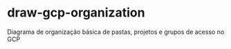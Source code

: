 # draw-gcp-organization
Diagrama de organização básica de pastas, projetos e grupos de acesso no GCP
